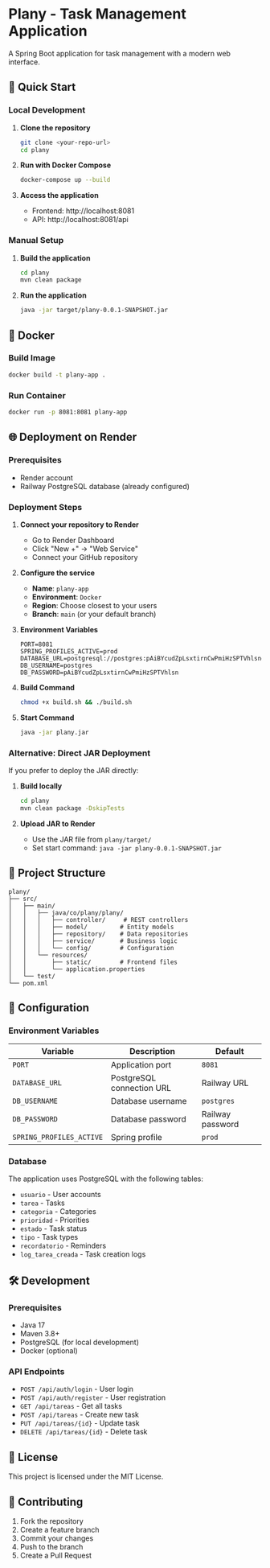 # Plany - Task Management Application

A Spring Boot application for task management with a modern web interface.

## 🚀 Quick Start

### Local Development

1. **Clone the repository**
   ```bash
   git clone <your-repo-url>
   cd plany
   ```

2. **Run with Docker Compose**
   ```bash
   docker-compose up --build
   ```

3. **Access the application**
   - Frontend: http://localhost:8081
   - API: http://localhost:8081/api

### Manual Setup

1. **Build the application**
   ```bash
   cd plany
   mvn clean package
   ```

2. **Run the application**
   ```bash
   java -jar target/plany-0.0.1-SNAPSHOT.jar
   ```

## 🐳 Docker

### Build Image
```bash
docker build -t plany-app .
```

### Run Container
```bash
docker run -p 8081:8081 plany-app
```

## 🌐 Deployment on Render

### Prerequisites
- Render account
- Railway PostgreSQL database (already configured)

### Deployment Steps

1. **Connect your repository to Render**
   - Go to Render Dashboard
   - Click "New +" → "Web Service"
   - Connect your GitHub repository

2. **Configure the service**
   - **Name**: `plany-app`
   - **Environment**: `Docker`
   - **Region**: Choose closest to your users
   - **Branch**: `main` (or your default branch)

3. **Environment Variables**
   ```
   PORT=8081
   SPRING_PROFILES_ACTIVE=prod
   DATABASE_URL=postgresql://postgres:pAiBYcudZpLsxtirnCwPmiHzSPTVhlsn@yamanote.proxy.rlwy.net:40166/railway
   DB_USERNAME=postgres
   DB_PASSWORD=pAiBYcudZpLsxtirnCwPmiHzSPTVhlsn
   ```

4. **Build Command**
   ```bash
   chmod +x build.sh && ./build.sh
   ```

5. **Start Command**
   ```bash
   java -jar plany.jar
   ```

### Alternative: Direct JAR Deployment

If you prefer to deploy the JAR directly:

1. **Build locally**
   ```bash
   cd plany
   mvn clean package -DskipTests
   ```

2. **Upload JAR to Render**
   - Use the JAR file from `plany/target/`
   - Set start command: `java -jar plany-0.0.1-SNAPSHOT.jar`

## 📁 Project Structure

```
plany/
├── src/
│   ├── main/
│   │   ├── java/co/plany/plany/
│   │   │   ├── controller/     # REST controllers
│   │   │   ├── model/         # Entity models
│   │   │   ├── repository/    # Data repositories
│   │   │   ├── service/       # Business logic
│   │   │   └── config/        # Configuration
│   │   └── resources/
│   │       ├── static/        # Frontend files
│   │       └── application.properties
│   └── test/
└── pom.xml
```

## 🔧 Configuration

### Environment Variables

| Variable | Description | Default |
|----------|-------------|---------|
| `PORT` | Application port | `8081` |
| `DATABASE_URL` | PostgreSQL connection URL | Railway URL |
| `DB_USERNAME` | Database username | `postgres` |
| `DB_PASSWORD` | Database password | Railway password |
| `SPRING_PROFILES_ACTIVE` | Spring profile | `prod` |

### Database

The application uses PostgreSQL with the following tables:
- `usuario` - User accounts
- `tarea` - Tasks
- `categoria` - Categories
- `prioridad` - Priorities
- `estado` - Task status
- `tipo` - Task types
- `recordatorio` - Reminders
- `log_tarea_creada` - Task creation logs

## 🛠️ Development

### Prerequisites
- Java 17
- Maven 3.8+
- PostgreSQL (for local development)
- Docker (optional)

### API Endpoints

- `POST /api/auth/login` - User login
- `POST /api/auth/register` - User registration
- `GET /api/tareas` - Get all tasks
- `POST /api/tareas` - Create new task
- `PUT /api/tareas/{id}` - Update task
- `DELETE /api/tareas/{id}` - Delete task

## 📝 License

This project is licensed under the MIT License.

## 🤝 Contributing

1. Fork the repository
2. Create a feature branch
3. Commit your changes
4. Push to the branch
5. Create a Pull Request 